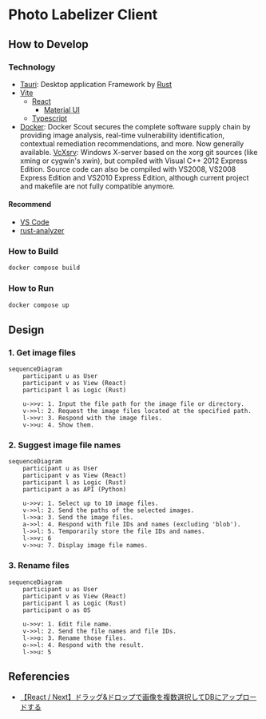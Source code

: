 # Photo Labelizer Client

## How to Develop

### Technology

- [Tauri](https://marketplace.visualstudio.com/items?itemName=tauri-apps.tauri-vscode):
  Desktop application Framework by [Rust](https://doc.rust-lang.org/book/)
- [Vite](https://ja.vitejs.dev/)
  - [React](https://react.dev/)
    - [Material UI](https://mui.com/)
  - [Typescript](https://www.typescriptlang.org/)
- [Docker](https://www.docker.com/): Docker Scout secures the complete software
  supply chain by providing image analysis, real-time vulnerability
  identification, contextual remediation recommendations, and more. Now
  generally available. [VcXsrv](https://sourceforge.net/projects/vcxsrv/):
  Windows X-server based on the xorg git sources (like xming or cygwin's xwin),
  but compiled with Visual C++ 2012 Express Edition. Source code can also be
  compiled with VS2008, VS2008 Express Edition and VS2010 Express Edition,
  although current project and makefile are not fully compatible anymore.

#### Recommend

- [VS Code](https://code.visualstudio.com/)
- [rust-analyzer](https://marketplace.visualstudio.com/items?itemName=rust-lang.rust-analyzer)

### How to Build

```powershell
docker compose build
```

### How to Run

```powershell
docker compose up
```

## Design

### 1. Get image files

```mermaid
sequenceDiagram
    participant u as User
    participant v as View (React)
    participant l as Logic (Rust)

    u->>v: 1. Input the file path for the image file or directory.
    v->>l: 2. Request the image files located at the specified path.
    l->>v: 3. Respond with the image files.
    v->>u: 4. Show them.
```

### 2. Suggest image file names

```mermaid
sequenceDiagram
    participant u as User
    participant v as View (React)
    participant l as Logic (Rust)
    participant a as API (Python)

    u->>v: 1. Select up to 10 image files.
    v->>l: 2. Send the paths of the selected images.
    l->>a: 3. Send the image files.
    a->>l: 4. Respond with file IDs and names (excluding 'blob').
    l->>l: 5. Temporarily store the file IDs and names.
    l->>v: 6
    v->>u: 7. Display image file names.
```

### 3. Rename files

```mermaid
sequenceDiagram
    participant u as User
    participant v as View (React)
    participant l as Logic (Rust)
    participant o as OS

    u->>v: 1. Edit file name.
    v->>l: 2. Send the file names and file IDs.
    l->>o: 3. Rename those files.
    o->>l: 4. Respond with the result.
    l->>u: 5
```

## Referencies

- [【React / Next】ドラッグ&ドロップで画像を複数選択してDBにアップロードする](https://qiita.com/tak001/items/73d04d57bdcc57e81dd3)
